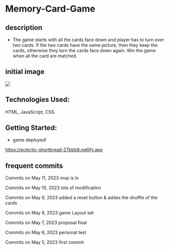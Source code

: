 # Memory-Card-Game


## description

- The game starts with all the cards face down and player has to turn over two cards. If the two cards have the same picture, then they keep the cards, otherwise they turn the cards face down again. Win the game when all the card are matched.

## initial image

![](images/memor-game-cards.png)


 ## Technologies Used:

 HTML, JavaScript, CSS.


 ## Getting Started: 
  - game deployed!


 https://eclectic-shortbread-27bbb8.netlify.app

 ## frequent commits
Commits on May 11, 2023
 mvp is in
 
Commits on May 10, 2023
lots of modification

Commits on May 9, 2023
added a reset button & addes the shuffle of the cards

Commits on May 8, 2023
game Layout set

Commits on May 7, 2023
proposal final
 
Commits on May 6, 2023
personal test
 
Commits on May 5, 2023
first commit

